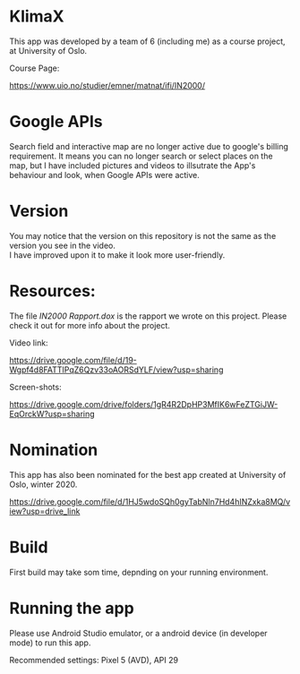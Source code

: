 # KlimaX
This app was developed by a team of 6 (including me) as a course project, at University of Oslo.

Course Page:

https://www.uio.no/studier/emner/matnat/ifi/IN2000/

# Google APIs
Search field and interactive map are no longer active due to
google's billing requirement. It means you can no longer search
or select places on the map, but I have included pictures and videos
to illsutrate the App's behaviour and look, when Google APIs were active.

# Version
You may notice that the version on this repository is not the same as the version you see in the video.  
I have improved upon it to make it look more user-friendly.

# Resources:
The file *IN2000 Rapport.dox* is the rapport we wrote on this project.
Please check it out for more info about the project.

Video link:

https://drive.google.com/file/d/19-Wgpf4d8FATTIPqZ6Qzv33oAORSdYLF/view?usp=sharing

Screen-shots:

https://drive.google.com/drive/folders/1gR4R2DpHP3MfIK6wFeZTGiJW-EqOrckW?usp=sharing

# Nomination
This app has also been nominated for the best app created at University of Oslo, winter 2020.

https://drive.google.com/file/d/1HJ5wdoSQh0gyTabNln7Hd4hINZxka8MQ/view?usp=drive_link

# Build
First build may take som time, depnding on your running environment.

# Running the app
Please use Android Studio emulator, or a android device (in developer mode) to run this app.

Recommended settings: Pixel 5 (AVD), API 29 







